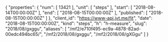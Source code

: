 {
  "properties": {
    "num": [
      13421
    ],
    "unit": [
      "steps"
    ],
    "start": [
      "2018-08-14T00:00:00Z"
    ],
    "end": [
      "2018-08-15T00:00:00Z"
    ],
    "published": [
      "2018-08-15T00:00:00Z"
    ]
  },
  "client_id": "https://www-api.jvt.me/fit",
  "date": "2018-08-15T00:00:00Z",
  "kind": "steps",
  "h": "h-measure",
  "slug": "2018/08/gxggu",
  "aliases": [
    "/mf2/e710f495-ec9a-4878-82ad-00edc494bc65/",
    "/mf2/2018/08/gxggu",
    "/mf2/2018/08/gXGgu"
  ]
}

